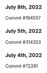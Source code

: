 ### July 8th, 2022

Commit #194557

### July 5th, 2022

Commit #314353


### July 4th, 2022

Commit #72281
